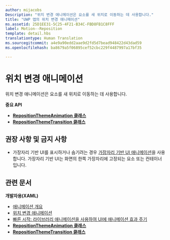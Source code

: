 ```yaml
---
author: mijacobs
Description: "위치 변경 애니메이션은 요소를 새 위치로 이동하는 데 사용합니다."
title: "UWP 앱의 위치 변경 애니메이션"
ms.assetid: 25D1EE31-5C25-4F21-B34C-FBD8FB1C8FFF
label: Motion--Reposition
template: detail.hbs
translationtype: Human Translation
ms.sourcegitcommit: a4e9a90edd2aae9d2fd5d7bead948422d43dad59
ms.openlocfilehash: ba8679a5f06895cef52cbc229f4487997a17bf35

---
```


# 위치 변경 애니메이션




위치 변경 애니메이션은 요소를 새 위치로 이동하는 데 사용합니다.

**중요 API**

-   [**RepositionThemeAnimation 클래스**](https://msdn.microsoft.com/library/windows/apps/br210421)
-   [**RepositionThemeTransition 클래스**](https://msdn.microsoft.com/library/windows/apps/br210429)


## 권장 사항 및 금지 사항


-   가장자리 기반 UI를 표시하거나 숨기려는 경우 [가장자리 기반 UI 애니메이션](motion-edgebased.md)을 사용합니다. 가장자리 기반 UI는 화면의 한쪽 가장자리에 고정되는 요소 또는 컨테이너입니다.


## 관련 문서


**개발자용(XAML)**
* [애니메이션 개요](https://msdn.microsoft.com/library/windows/apps/mt187350)
* [위치 변경 애니메이션](https://msdn.microsoft.com/library/windows/apps/xaml/jj649434)
* [빠른 시작: 라이브러리 애니메이션을 사용하여 UI에 애니메이션 효과 주기](https://msdn.microsoft.com/library/windows/apps/xaml/hh452703)
* [**RepositionThemeAnimation 클래스**](https://msdn.microsoft.com/library/windows/apps/br210421)
* [**RepositionThemeTransition 클래스**](https://msdn.microsoft.com/library/windows/apps/br210429)


 







<!--HONumber=Jun16_HO4-->


